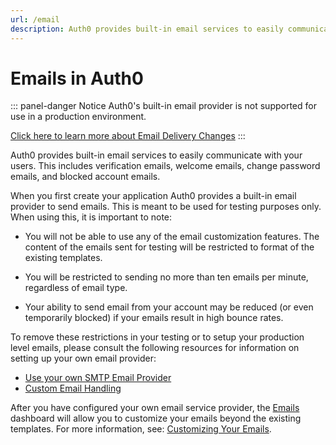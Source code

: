 ```yaml
---
url: /email
description: Auth0 provides built-in email services to easily communicate with your users.
---
```


# Emails in Auth0

::: panel-danger Notice
Auth0's built-in email provider is not supported for use in a production environment. 

[Click here to learn more about Email Delivery Changes](/migrations#email-delivery-changes)
:::

Auth0 provides built-in email services to easily communicate with your users. This includes verification emails, welcome emails, change password emails, and blocked account emails.

When you first create your application Auth0 provides a built-in email provider to send emails. This is meant to be used for testing purposes only. When using this, it is important to note:

* You will not be able to use any of the email customization features. The content of the emails sent for testing will be restricted to format of the existing templates.

* You will be restricted to sending no more than ten emails per minute, regardless of email type. 

* Your ability to send email from your account may be reduced (or even temporarily blocked) if your emails result in high bounce rates. 

To remove these restrictions in your testing or to setup your production level emails, please consult the following resources for information on setting up your own email provider:

* [Use your own SMTP Email Provider](/articles/email/providers.md)
* [Custom Email Handling](/articles/email/custom.md)

After you have configured your own email service provider, the [Emails](${uiURL}/#/emails) dashboard will allow you to customize your emails beyond the existing templates. For more information, see: [Customizing Your Emails](/email/templates).
